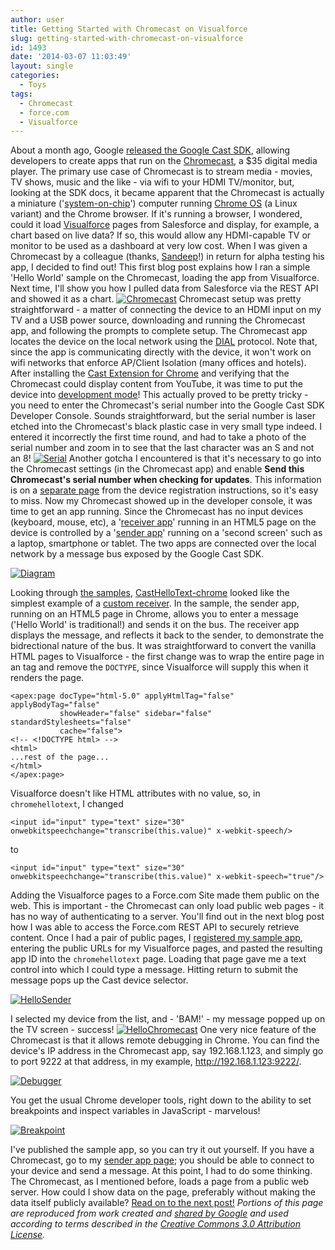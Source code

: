 ```yaml
---
author: user
title: Getting Started with Chromecast on Visualforce
slug: getting-started-with-chromecast-on-visualforce
id: 1493
date: '2014-03-07 11:03:49'
layout: single
categories:
  - Toys
tags:
  - Chromecast
  - force.com
  - Visualforce
---
```


About a month ago, Google [released the Google Cast SDK](http://googledevelopers.blogspot.com/2014/02/ready-to-cast-chromecast-now-open-to.html), allowing developers to create apps that run on the [Chromecast](http://www.google.com/chromecast), a $35 digital media player. The primary use case of Chromecast is to stream media - movies, TV shows, music and the like - via wifi to your HDMI TV/monitor, but, looking at the SDK docs, it became apparent that the Chromecast is actually a miniature ('[system-on-chip](http://en.wikipedia.org/wiki/System_on_a_chip)') computer running [Chrome OS](http://en.wikipedia.org/wiki/Chrome_OS) (a Linux variant) and the Chrome browser. If it's running a browser, I wondered, could it load [Visualforce](http://wiki.developerforce.com/page/An_Introduction_to_Visualforce) pages from Salesforce and display, for example, a chart based on live data? If so, this would allow any HDMI-capable TV or monitor to be used as a dashboard at very low cost. When I was given a Chromecast by a colleague (thanks, [Sandeep](https://twitter.com/cloudysan)!) in return for alpha testing his app, I decided to find out! This first blog post explains how I ran a simple 'Hello World' sample on the Chromecast, loading the app from Visualforce. Next time, I'll show you how I pulled data from Salesforce via the REST API and showed it as a chart. [![Chromecast](images/Chromecast-300x225.jpg)](images/Chromecast.jpg) Chromecast setup was pretty straightforward - a matter of connecting the device to an HDMI input on my TV and a USB power source, downloading and running the Chromecast app, and following the prompts to complete setup. The Chromecast app locates the device on the local network using the [DIAL](http://en.wikipedia.org/wiki/DIscovery_And_Launch) protocol. Note that, since the app is communicating directly with the device, it won't work on wifi networks that enforce AP/Client Isolation (many offices and hotels). After installing the [Cast Extension for Chrome](https://chrome.google.com/webstore/detail/google-cast/boadgeojelhgndaghljhdicfkmllpafd) and verifying that the Chromecast could display content from YouTube, it was time to put the device into [development mode](https://developers.google.com/cast/docs/registration#RegisterDevice)! This actually proved to be pretty tricky - you need to enter the Chromecast's serial number into the Google Cast SDK Developer Console. Sounds straightforward, but the serial number is laser etched into the Chromecast's black plastic case in very small type indeed. I entered it incorrectly the first time round, and had to take a photo of the serial number and zoom in to see that the last character was an S and not an 8! [![Serial](images/Serial-241x300.png)](images/Serial.png) Another gotcha I encountered is that it's necessary to go into the Chromecast settings (in the Chromecast app) and enable **Send this Chromecast's serial number when checking for updates**. This information is on a [separate page](https://developers.google.com/cast/docs/developers#Get_started) from the device registration instructions, so it's easy to miss. Now my Chromecast showed up in the developer console, it was time to get an app running. Since the Chromecast has no input devices (keyboard, mouse, etc), a '[receiver app](https://developers.google.com/cast/docs/receiver_apps)' running in an HTML5 page on the device is controlled by a '[sender app](https://developers.google.com/cast/docs/sender_apps)' running on a 'second screen' such as a laptop, smartphone or tablet. The two apps are connected over the local network by a message bus exposed by the Google Cast SDK.

[![Diagram](images/Diagram.png)](https://developers.google.com/cast/)

Looking through [the samples](https://github.com/googlecast), [CastHelloText-chrome](https://github.com/googlecast/CastHelloText-chrome) looked like the simplest example of a [custom receiver](https://developers.google.com/cast/docs/custom_receiver). In the sample, the sender app, running on an HTML5 page in Chrome, allows you to enter a message ('Hello World' is traditional!) and sends it on the bus. The receiver app displays the message, and reflects it back to the sender, to demonstrate the bidrectional nature of the bus. It was straightforward to convert the vanilla HTML pages to Visualforce - the first change was to wrap the entire page in an tag and remove the `DOCTYPE`, since Visualforce will supply this when it renders the page.

```
<apex:page docType="html-5.0" applyHtmlTag="false" applyBodyTag="false"
           showHeader="false" sidebar="false" standardStylesheets="false"
           cache="false">
<!-- <!DOCTYPE html> -->
<html>
...rest of the page...
</html>
</apex:page>
```

Visualforce doesn't like HTML attributes with no value, so, in `chromehellotext`, I changed

```
<input id="input" type="text" size="30" onwebkitspeechchange="transcribe(this.value)" x-webkit-speech/>
```

to

```
<input id="input" type="text" size="30" onwebkitspeechchange="transcribe(this.value)" x-webkit-speech="true"/>
```

Adding the Visualforce pages to a Force.com Site made them public on the web. This is important - the Chromecast can only load public web pages - it has no way of authenticating to a server. You'll find out in the next blog post how I was able to access the Force.com REST API to securely retrieve content. Once I had a pair of public pages, I [registered my sample app](https://developers.google.com/cast/docs/registration#RegisterApp), entering the public URLs for my Visualforce pages, and pasted the resulting app ID into the `chromehellotext` page. Loading that page gave me a text control into which I could type a message. Hitting return to submit the message pops up the Cast device selector.

[![HelloSender](images/HelloSender.png)](images/HelloSender.png)

I selected my device from the list, and - 'BAM!' - my message popped up on the TV screen - success! [![HelloChromecast](images/HelloChromecast-300x225.jpg)](images/HelloChromecast.jpg) One very nice feature of the Chromecast is that it allows remote debugging in Chrome. You can find the device's IP address in the Chromecast app, say 192.168.1.123, and simply go to port 9222 at that address, in my example, http://192.168.1.123:9222/.

[![Debugger](images/Debugger.png)](images/Debugger.png)

You get the usual Chrome developer tools, right down to the ability to set breakpoints and inspect variables in JavaScript - marvelous!

[![Breakpoint](images/Breakpoint.png)](images/Breakpoint.png)

I've published the sample app, so you can try it out yourself. If you have a Chromecast, go to my [sender app page](https://patdevorg-developer-edition.na9.force.com/chromehellotext); you should be able to connect to your device and send a message. At this point, I had to do some thinking. The Chromecast, as I mentioned before, loads a page from a public web server. How could I show data on the page, preferably without making the data itself publicly available? [Read on to the next post!](http://blog.superpat.com/2014/03/21/display-any-visualforce-page-on-google-chromecast/) _Portions of this page are reproduced from work created and [shared by Google](https://developers.google.com/readme/policies/) and used according to terms described in the [Creative Commons 3.0 Attribution License](http://creativecommons.org/licenses/by/3.0/)._